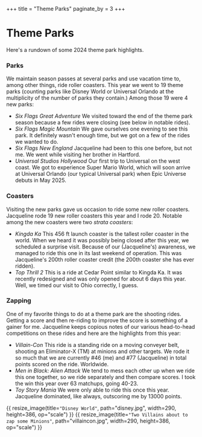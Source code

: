 +++
title = "Theme Parks"
paginate_by = 3
+++

# Theme Parks
Here's a rundown of some 2024 theme park highlights.

### Parks
We maintain season passes at several parks and use vacation time to, among other
things, ride roller coasters. This year we went to 19 theme parks (counting
parks like Disney World or Universal Orlando at the multiplicity of the number
of parks they contain.) Among those 19 were 4 new parks:
- _Six Flags Great Adventure_ We visited toward the end of the theme park season
  because a few rides were closing (see below in notable rides).
- _Six Flags Magic Mountain_ We gave ourselves one evening to see this park. It
  definitely wasn't enough time, but we got on a few of the rides we wanted to
  do.
- _Six Flags New England_ Jacqueline had been to this one before, but not me. We
  went while visiting her brother in Hartford.
- _Universal Studios Hollywood_ Our first trip to Universal on the west coast.
  We got to experience Super Mario World, which will soon arrive at Universal
  Orlando (our typical Universal park) when Epic Universe debuts in May 2025.

### Coasters
Visiting the new parks gave us occasion to ride some new roller coasters.
Jacqueline rode 19 new roller coasters this year and I rode 20. Notable among
the new coasters were two _strata coasters_:
- _Kingda Ka_ This 456 ft launch coaster is the tallest roller coaster in the
  world. When we heard it was possibly being closed after this year, we
  scheduled a surprise visit. Because of our (Jacqueline's) awareness, we
  managed to ride this one in its last weekend of operation. This was
  Jacqueline's 200th roller coaster credit (the 200th coaster she has ever ridden).
- _Top Thrill 2_ This is a ride at Cedar Point similar to Kingda Ka. It was
  recently redesigned and was only opened for about 6 days this year. Well, we
  timed our visit to Ohio correctly, I guess.

### Zapping
One of my favorite things to do at a theme park are the shooting rides. Getting
a score and then re-riding to improve the score is something of a gainer for me.
Jacqueline keeps copious notes of our various head-to-head competitions on these
rides and here are the highlights from this year:
- _Villain-Con_ This ride is a standing ride on a moving conveyer belt, shooting
  an Eliminator-X (TM) at minions and other targets. We rode it so much that we
  are currently #46 (me) and #77 (Jacqueline) in total points scored on the
  ride. Worldwide.
- _Men in Black: Alien Attack_ We tend to mess each other up when we ride this
  one together, so we ride separately and then compare scores. I took the win
  this year over 63 matchups, going 40-23.
- _Toy Story Mania_ We were only able to ride this once this year. Jacqueline
  dominated, like always, outscoring me by 13000 points.

{{ resize_image(title=`"Disney World"`, path="disney.jpg", width=290, height=386, op="scale") }} {{ resize_image(title=`"Two Villains about to zap some Minions"`, path="villaincon.jpg", width=290, height=386, op="scale") }}